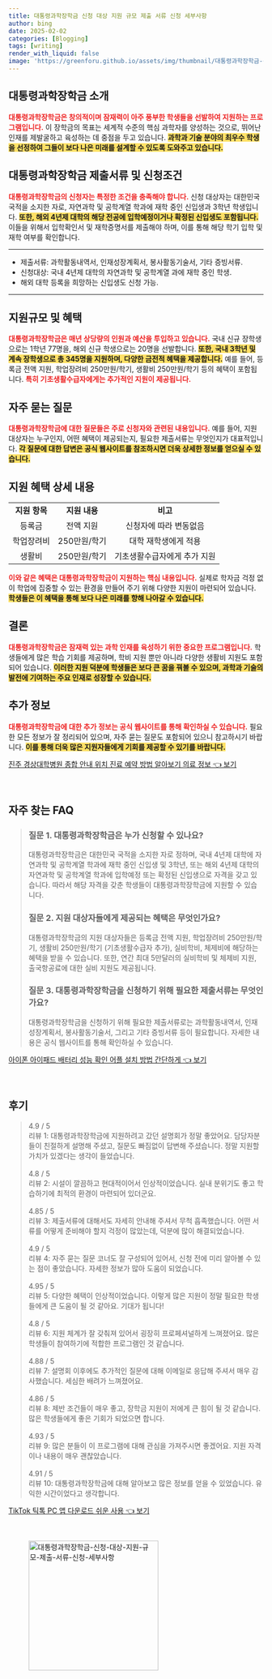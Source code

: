 ```yaml
---
title: 대통령과학장학금 신청 대상 지원 규모 제출 서류 신청 세부사항
author: bing
date: 2025-02-02
categories: [Blogging]
tags: [writing]
render_with_liquid: false
image: 'https://greenforu.github.io/assets/img/thumbnail/대통령과학장학금-신청-대상-지원-규모-제출-서류-신청-세부사항.webp'
---
```



<h2 id='대통령과학장학금소개'>대통령과학장학금 소개</h2>

<p><b><span style="color: #ee2323;">대통령과학장학금은 창의적이며 잠재력이 아주 풍부한 학생들을 선발하여 지원하는 프로그램입니다.</span></b> 이 장학금의 목표는 세계적 수준의 핵심 과학자를 양성하는 것으로, 뛰어난 인재를 제발굴하고 육성하는 데 중점을 두고 있습니다. <b><span style="background-color: #ffe066;">과학과 기술 분야의 최우수 학생을 선정하여 그들이 보다 나은 미래를 설계할 수 있도록 도와주고 있습니다.</span></b></p>

<h2 id='제출서류와신청조건'>대통령과학장학금 제출서류 및 신청조건</h2>

<p><b><span style="color: #ee2323;">대통령과학장학금의 신청자는 특정한 조건을 충족해야 합니다.</span></b> 신청 대상자는 대한민국 국적을 소지한 자로, 자연과학 및 공학계열 학과에 재학 중인 신입생과 3학년 학생입니다. <b><span style="background-color: #ffe066;">또한, 해외 4년제 대학의 해당 전공에 입학예정이거나 확정된 신입생도 포함됩니다.</span></b> 이들을 위해서 입학확인서 및 재학증명서를 제출해야 하며, 이를 통해 해당 학기 입학 및 재학 여부를 확인합니다.</p>

<hr />

<ul>
    <li>제출서류: 과학활동내역서, 인재성장계획서, 봉사활동기술서, 기타 증빙서류.</li>
    <li>신청대상: 국내 4년제 대학의 자연과학 및 공학계열 과에 재학 중인 학생.</li>
    <li>해외 대학 등록을 희망하는 신입생도 신청 가능.</li>
</ul>

<hr />

<h2 id='지원규모와혜택'>지원규모 및 혜택</h2>

<p><b><span style="color: #ee2323;">대통령과학장학금은 매년 상당량의 인원과 예산을 투입하고 있습니다.</span></b> 국내 신규 장학생으로는 1학년 77명을, 해외 신규 학생으로는 20명을 선발합니다. <b><span style="background-color: #ffe066;">또한, 국내 3학년 및 계속 장학생으로 총 345명을 지원하며, 다양한 금전적 혜택을 제공합니다.</span></b> 예를 들어, 등록금 전액 지원, 학업장려비 250만원/학기, 생활비 250만원/학기 등의 혜택이 포함됩니다. <b><span style="color: #ee2323;">특히 기초생활수급자에게는 추가적인 지원이 제공됩니다.</span></b></p>

<h2 id='자주묻는질문'>자주 묻는 질문</h2>

<p><b><span style="color: #ee2323;">대통령과학장학금에 대한 질문들은 주로 신청자와 관련된 내용입니다.</span></b> 예를 들어, 지원 대상자는 누구인지, 어떤 혜택이 제공되는지, 필요한 제출서류는 무엇인지가 대표적입니다. <b><span style="background-color: #ffe066;">각 질문에 대한 답변은 공식 웹사이트를 참조하시면 더욱 상세한 정보를 얻으실 수 있습니다.</span></b></p>

<h2 id='혜택내용'>지원 혜택 상세 내용</h2>

<table>
    <tr>
        <td style="text-align: center; height: 17px;"><b>지원 항목</b></td>
        <td style="text-align: center; height: 17px;"><b>지원 내용</b></td>
        <td style="text-align: center; height: 17px;"><b>비고</b></td>
    </tr>
    <tr>
        <td style="text-align: center; height: 17px;">등록금</td>
        <td style="text-align: center; height: 17px;">전액 지원</td>
        <td style="text-align: center; height: 17px;">신청자에 따라 변동없음</td>
    </tr>
    <tr>
        <td style="text-align: center; height: 17px;">학업장려비</td>
        <td style="text-align: center; height: 17px;">250만원/학기</td>
        <td style="text-align: center; height: 17px;">대학 재학생에게 적용</td>
    </tr>
    <tr>
        <td style="text-align: center; height: 17px;">생활비</td>
        <td style="text-align: center; height: 17px;">250만원/학기</td>
        <td style="text-align: center; height: 17px;">기초생활수급자에게 추가 지원</td>
    </tr>
</table>

<p><b><span style="color: #ee2323;">이와 같은 혜택은 대통령과학장학금이 지원하는 핵심 내용입니다.</span></b> 실제로 학자금 걱정 없이 학업에 집중할 수 있는 환경을 만들어 주기 위해 다양한 지원이 마련되어 있습니다. <b><span style="background-color: #ffe066;">학생들은 이 혜택을 통해 보다 나은 미래를 향해 나아갈 수 있습니다.</span></b></p>

<h2 id='결론'>결론</h2>

<p><b><span style="color: #ee2323;">대통령과학장학금은 잠재력 있는 과학 인재를 육성하기 위한 중요한 프로그램입니다.</span></b> 학생들에게 많은 학습 기회를 제공하며, 학비 지원 뿐만 아니라 다양한 생활비 지원도 포함되어 있습니다. <b><span style="background-color: #ffe066;">이러한 지원 덕분에 학생들은 보다 큰 꿈을 꿔볼 수 있으며, 과학과 기술의 발전에 기여하는 주요 인재로 성장할 수 있습니다.</span></b></p>

<h2 id='추가정보'>추가 정보</h2>

<p><b><span style="color: #ee2323;">대통령과학장학금에 대한 추가 정보는 공식 웹사이트를 통해 확인하실 수 있습니다.</span></b> 필요한 모든 정보가 잘 정리되어 있으며, 자주 묻는 질문도 포함되어 있으니 참고하시기 바랍니다. <b><span style="background-color: #ffe066;">이를 통해 더욱 많은 지원자들에게 기회를 제공할 수 있기를 바랍니다.</span></b></p>


<p><a class="click-button" title="진주 경상대학병원 종합 안내 위치 진료 예약 방법 알아보기 의료 정보" href="https://greenforu.github.io/posts/%EC%A7%84%EC%A3%BC-%EA%B2%BD%EC%83%81%EB%8C%80%ED%95%99%EB%B3%91%EC%9B%90-%EC%A2%85%ED%95%A9-%EC%95%88%EB%82%B4-%EC%9C%84%EC%B9%98-%EC%A7%84%EB%A3%8C-%EC%98%88%EC%95%BD-%EB%B0%A9%EB%B2%95-%EC%95%8C%EC%95%84%EB%B3%B4%EA%B8%B0-%EC%9D%98%EB%A3%8C-%EC%A0%95%EB%B3%B4/" rel="dofollow">진주 경상대학병원 종합 안내 위치 진료 예약 방법 알아보기 의료 정보 👈 보기</a></p><br>
<h2 id='자주_찾는_FAQ'>자주 찾는 FAQ</h2>
<div itemscope="" itemtype="https://schema.org/FAQPage">
    <blockquote>
        <div itemscope="" itemprop="mainEntity" itemtype="https://schema.org/Question">
            <h3 itemprop="name">질문 1. 대통령과학장학금은 누가 신청할 수 있나요?</h3>
            <div itemscope="" itemprop="acceptedAnswer" itemtype="https://schema.org/Answer">
                <span itemprop="text">
                    <p>대통령과학장학금은 대한민국 국적을 소지한 자로 정하며, 국내 4년제 대학에 자연과학 및 공학계열 학과에 재학 중인 신입생 및 3학년, 또는 해외 4년제 대학의 자연과학 및 공학계열 학과에 입학예정 또는 확정된 신입생으로 자격을 갖고 있습니다. 따라서 해당 자격을 갖춘 학생들이 대통령과학장학금에 지원할 수 있습니다.</p>
                </span>
            </div>
        </div>
        <div itemscope="" itemprop="mainEntity" itemtype="https://schema.org/Question">
            <h3 itemprop="name">질문 2. 지원 대상자들에게 제공되는 혜택은 무엇인가요?</h3>
            <div itemscope="" itemprop="acceptedAnswer" itemtype="https://schema.org/Answer">
                <span itemprop="text">
                    <p>대통령과학장학금의 지원 대상자들은 등록금 전액 지원, 학업장려비 250만원/학기, 생활비 250만원/학기 (기초생활수급자 추가), 실비학비, 체제비에 해당하는 혜택을 받을 수 있습니다. 또한, 연간 최대 5만달러의 실비학비 및 체제비 지원, 출국항공료에 대한 실비 지원도 제공됩니다.</p>
                </span>
            </div>
        </div>
        <div itemscope="" itemprop="mainEntity" itemtype="https://schema.org/Question">
            <h3 itemprop="name">질문 3. 대통령과학장학금을 신청하기 위해 필요한 제출서류는 무엇인가요?</h3>
            <div itemscope="" itemprop="acceptedAnswer" itemtype="https://schema.org/Answer">
                <span itemprop="text">
                    <p>대통령과학장학금을 신청하기 위해 필요한 제출서류로는 과학활동내역서, 인재성장계획서, 봉사활동기술서, 그리고 기타 증빙서류 등이 필요합니다. 자세한 내용은 공식 웹사이트를 통해 확인하실 수 있습니다.</p>
                </span>
            </div>
        </div>
    </blockquote>
</div>
<p><a class="click-button" title="아이폰 아이패드 배터리 성능 확인 어플 설치 방법 간단하게" href="https://greenforu.github.io/posts/%EC%95%84%EC%9D%B4%ED%8F%B0-%EC%95%84%EC%9D%B4%ED%8C%A8%EB%93%9C-%EB%B0%B0%ED%84%B0%EB%A6%AC-%EC%84%B1%EB%8A%A5-%ED%99%95%EC%9D%B8-%EC%96%B4%ED%94%8C-%EC%84%A4%EC%B9%98-%EB%B0%A9%EB%B2%95-%EA%B0%84%EB%8B%A8%ED%95%98%EA%B2%8C/" rel="dofollow">아이폰 아이패드 배터리 성능 확인 어플 설치 방법 간단하게 👈 보기</a></p><br>
<h2 id='후기'>후기</h2>
<div itemscope itemtype="https://schema.org/Product">
  <blockquote>
  <div itemprop="review" itemscope itemtype="https://schema.org/Review">
      <div itemprop="reviewRating" itemscope itemtype="https://schema.org/Rating"> <span itemprop="ratingValue">4.9</span> / <span itemprop="bestRating">5</span> </div>
      <span itemprop="reviewBody">리뷰 1: 대통령과학장학금에 지원하려고 갔던 설명회가 정말 좋았어요. 담당자분들이 친절하게 설명해 주셨고, 질문도 빠짐없이 답변해 주셨습니다. 정말 지원할 가치가 있겠다는 생각이 들었습니다.</span>
  </div>
  <br>
  <div itemprop="review" itemscope itemtype="https://schema.org/Review">
      <div itemprop="reviewRating" itemscope itemtype="https://schema.org/Rating"> <span itemprop="ratingValue">4.8</span> / <span itemprop="bestRating">5</span> </div>
      <span itemprop="reviewBody">리뷰 2: 시설이 깔끔하고 현대적이어서 인상적이었습니다. 실내 분위기도 좋고 학습하기에 최적의 환경이 마련되어 있더군요.</span>
  </div>
  <br>
  <div itemprop="review" itemscope itemtype="https://schema.org/Review">
      <div itemprop="reviewRating" itemscope itemtype="https://schema.org/Rating"> <span itemprop="ratingValue">4.85</span> / <span itemprop="bestRating">5</span> </div>
      <span itemprop="reviewBody">리뷰 3: 제출서류에 대해서도 자세히 안내해 주셔서 무척 흡족했습니다. 어떤 서류를 어떻게 준비해야 할지 걱정이 많았는데, 덕분에 많이 해결되었습니다.</span>
  </div>
  <br>
  <div itemprop="review" itemscope itemtype="https://schema.org/Review">
      <div itemprop="reviewRating" itemscope itemtype="https://schema.org/Rating"> <span itemprop="ratingValue">4.9</span> / <span itemprop="bestRating">5</span> </div>
      <span itemprop="reviewBody">리뷰 4: 자주 묻는 질문 코너도 잘 구성되어 있어서, 신청 전에 미리 알아볼 수 있는 점이 좋았습니다. 자세한 정보가 많아 도움이 되었습니다.</span>
  </div>
  <br>
  <div itemprop="review" itemscope itemtype="https://schema.org/Review">
      <div itemprop="reviewRating" itemscope itemtype="https://schema.org/Rating"> <span itemprop="ratingValue">4.95</span> / <span itemprop="bestRating">5</span> </div>
      <span itemprop="reviewBody">리뷰 5: 다양한 혜택이 인상적이었습니다. 이렇게 많은 지원이 정말 필요한 학생들에게 큰 도움이 될 것 같아요. 기대가 됩니다!</span>
  </div>
  <br>
  <div itemprop="review" itemscope itemtype="https://schema.org/Review">
      <div itemprop="reviewRating" itemscope itemtype="https://schema.org/Rating"> <span itemprop="ratingValue">4.8</span> / <span itemprop="bestRating">5</span> </div>
      <span itemprop="reviewBody">리뷰 6: 지원 체계가 잘 갖춰져 있어서 굉장히 프로페셔널하게 느껴졌어요. 많은 학생들이 참여하기에 적합한 프로그램인 것 같습니다.</span>
  </div>
  <br>
  <div itemprop="review" itemscope itemtype="https://schema.org/Review">
      <div itemprop="reviewRating" itemscope itemtype="https://schema.org/Rating"> <span itemprop="ratingValue">4.88</span> / <span itemprop="bestRating">5</span> </div>
      <span itemprop="reviewBody">리뷰 7: 설명회 이후에도 추가적인 질문에 대해 이메일로 응답해 주셔서 매우 감사했습니다. 세심한 배려가 느껴졌어요.</span>
  </div>
  <br>
  <div itemprop="review" itemscope itemtype="https://schema.org/Review">
      <div itemprop="reviewRating" itemscope itemtype="https://schema.org/Rating"> <span itemprop="ratingValue">4.86</span> / <span itemprop="bestRating">5</span> </div>
      <span itemprop="reviewBody">리뷰 8: 제반 조건들이 매우 좋고, 장학금 지원이 저에게 큰 힘이 될 것 같습니다. 많은 학생들에게 좋은 기회가 되었으면 합니다.</span>
  </div>
  <br>
  <div itemprop="review" itemscope itemtype="https://schema.org/Review">
      <div itemprop="reviewRating" itemscope itemtype="https://schema.org/Rating"> <span itemprop="ratingValue">4.93</span> / <span itemprop="bestRating">5</span> </div>
      <span itemprop="reviewBody">리뷰 9: 많은 분들이 이 프로그램에 대해 관심을 가져주시면 좋겠어요. 지원 자격이나 내용이 매우 괜찮았습니다.</span>
  </div>
  <br>
  <div itemprop="review" itemscope itemtype="https://schema.org/Review">
      <div itemprop="reviewRating" itemscope itemtype="https://schema.org/Rating"> <span itemprop="ratingValue">4.91</span> / <span itemprop="bestRating">5</span> </div>
      <span itemprop="reviewBody">리뷰 10: 대통령과학장학금에 대해 알아보고 많은 정보를 얻을 수 있었습니다. 유익한 시간이었다고 생각합니다.</span>
  </div>
  </blockquote>
</div>
<p><a class="click-button" title="TikTok 틱톡 PC 앱 다운로드 쉬운 사용" href="https://greenforu.github.io/posts/TikTok-%ED%8B%B1%ED%86%A1-PC-%EC%95%B1-%EB%8B%A4%EC%9A%B4%EB%A1%9C%EB%93%9C-%EC%89%AC%EC%9A%B4-%EC%82%AC%EC%9A%A9/" rel="dofollow">TikTok 틱톡 PC 앱 다운로드 쉬운 사용 👈 보기</a></p><br>
<figure class="image"><img src="https://greenforu.github.io/assets/img/thumbnail/대통령과학장학금-신청-대상-지원-규모-제출-서류-신청-세부사항.webp" alt="대통령과학장학금-신청-대상-지원-규모-제출-서류-신청-세부사항" width="256" height="256"></figure>